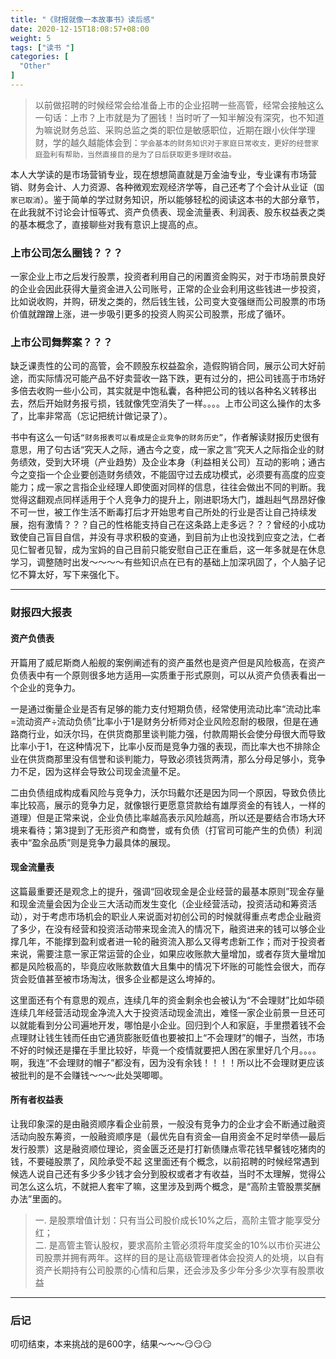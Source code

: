 ```yaml
---
title: "《财报就像一本故事书》读后感"
date: 2020-12-15T18:08:57+08:00
weight: 5
tags: ["读书 "]
categories: [
  "Other"
]
---
```

> 以前做招聘的时候经常会给准备上市的企业招聘一些高管，经常会接触这么一句话：上市？上市就是为了圈钱！当时听了一知半解没有深究，也不知道为嘛说财务总监、采购总监之类的职位是敏感职位，近期在跟小伙伴学理财，学的越久越能体会到：`学会基本的财务知识对于家庭日常收支，更好的经营家庭盈利有帮助，当然直接目的是为了日后获取更多理财收益。`
<!--more-->

本人大学读的是市场营销专业，现在想想简直就是万金油专业，专业课有市场营销、财务会计、人力资源、各种微观宏观经济学等，自己还考了个会计从业证（`国家已取消`）。鉴于简单的学过财务知识，所以能够轻松的阅读这本书的大部分章节，在此我就不讨论会计恒等式、资产负债表、现金流量表、利润表、股东权益表之类的基本概念了，直接聊些对我有意识上提高的点。

### 上市公司怎么圈钱？？？
一家企业上市之后发行股票，投资者利用自己的闲置资金购买，对于市场前景良好的企业会因此获得大量资金进入公司账号，正常的企业会利用这些钱进一步投资，比如说收购，并购，研发之类的，然后钱生钱，公司变大变强继而公司股票的市场价值就蹭蹭上涨，进一步吸引更多的投资人购买公司股票，形成了循环。

### 上市公司舞弊案？？？
缺乏课责性的公司的高管，会不顾股东权益盈余，造假购销合同，展示公司大好前途，而实际情况可能产品不好卖营收一路下跌，更有过分的，把公司钱高于市场好多倍去收购一些小公司，其实就是中饱私囊，各种把公司的钱以各种名义转移出去，然后开始财务报亏损，钱就像凭空消失了一样。。。。上市公司这么操作的太多了，比率非常高（忘记把统计做记录了）。

书中有这么一句话`“财务报表可以看成是企业竞争的财务历史”`，作者解读财报历史很有意思，用了句古话“究天人之际，通古今之变，成一家之言”究天人之际指企业的财务绩效，受到大环境（产业趋势）及企业本身（利益相关公司）互动的影响；通古今之变指一个企业要创造财务绩效，不能固守过去成功模式，必须要有高度的应变能力；成一家之言指企业经理人即使面对同样的信息，往往会做出不同的判断。我觉得这翻观点同样适用于个人竞争力的提升上，刚进职场大门，雄赳赳气昂昂好像不可一世，被工作生活不断毒打后才开始思考自己所处的行业是否让自己持续发展，抱有激情？？？自己的性格能支持自己在这条路上走多远？？？曾经的小成功致使自己盲目自信，并没有寻求积极的变通，到目前为止也没找到应变之法，仁者见仁智者见智，成为宝妈的自己目前只能安慰自己正在重启，这一年多就是在休息学习，调整随时出发～～～～有些知识点在已有的基础上加深巩固了，个人脑子记忆不算太好，写下来强化下。

---

### 财报四大报表
#### 资产负债表
开篇用了威尼斯商人船舰的案例阐述有的资产虽然也是资产但是风险极高，在资产负债表中有一个原则很多地方适用—实质重于形式原则，可以从资产负债表看出一个企业的竞争力。

一是通过衡量企业是否有足够的能力支付短期负债，经常使用流动比率“流动比率=流动资产÷流动负债”比率小于1是财务分析师对企业风险忍耐的极限，但是在通路商行业，如沃尔玛，在供货商那里谈判能力强，付款周期长会使分母很大而导致比率小于1，在这种情况下，比率小反而是竞争力强的表现，而比率大也不排除企业在供货商那里没有信誉和谈判能力，导致必须钱货两清，那么分母足够小，竞争力不足，因为这样会导致公司现金流量不足。

二由负债组成构成看风险与竞争力，沃尔玛戴尔还是因为同一个原因，导致负债比率比较高，展示的竞争力足，就像银行更愿意贷款给有雄厚资金的有钱人，一样的道理）但是正常来说，企业负债比率越高表示风险越高，所以还是要结合市场大环境来看待；第3提到了无形资产和商誉，或有负债（打官司可能产生的负债）利润表中“盈余品质”则是竞争力最具体的展现。

#### 现金流量表 
这篇最重要还是观念上的提升，强调“回收现金是企业经营的最基本原则”现金存量和现金流量会因为企业三大活动而发生变化（企业经营活动，投资活动和筹资活动），对于考虑市场机会的职业人来说面对初创公司的时候就得重点考虑企业融资了多少，在没有经营和投资活动带来现金流入的情况下，融资进来的钱可以够企业撑几年，不能撑到盈利或者进一轮的融资流入那么又得考虑新工作；而对于投资者来说，需要注意一家正常运营的企业，如果应收账款大量增加，或者存货大量增加都是风险极高的，毕竟应收账款数值大且集中的情况下坏账的可能性会很大，而存货会贬值甚至被市场淘汰，很多企业都是这么垮掉的。

这里面还有个有意思的观点，连续几年的资金剩余也会被认为“不会理财”比如华硕连续几年经营活动现金净流入大于投资活动现金流出，难怪一家企业前景一旦还可以就能看到分公司遍地开发，哪怕是小企业。回归到个人和家庭，手里攒着钱不会点理财让钱生钱而任由它通货膨胀贬值也要被扣上“不会理财”的帽子，当然，市场不好的时候还是攥在手里比较好，毕竟一个疫情就要把人困在家里好几个月。。。。啊，我连“不会理财的帽子”都没有，因为没有余钱！！！！所以比不会理财更应该被批判的是不会赚钱～～～此处哭唧唧。

#### 所有者权益表
让我印象深的是由融资顺序看企业前景，一般没有竞争力的企业才会不断通过融资活动向股东筹资，一般融资顺序是（最优先自有资金—自用资金不足时举债—最后发行股票）这是融资顺位理论，资金匮乏还是打打新债赚点零花钱早餐钱吃猪肉的钱，不要碰股票了，风险承受不起
这里面还有个概念，以前招聘的时候经常遇到候选人说自己还有多少多少钱才会分到股权或者才有收益，当时不太理解，觉得公司怎么这么坑，不就把人套牢了嘛，这里涉及到两个概念，是“高阶主管股票奖酬办法”里面的。
> 一. 是股票增值计划：只有当公司股价成长10%之后，高阶主管才能享受分红；<br/>
> 二. 是高管主管认股权，要求高阶主管必须将年度奖金的10%以市价买进公司股票并拥有两年。这样的目的是让高级管理者体会投资人的处境，以自有资产长期持有公司股票的心情和后果，还会涉及多少年分多少次享有股票收益

---

### 后记
叨叨结束，本来挑战的是600字，结果～～～😏😏😏